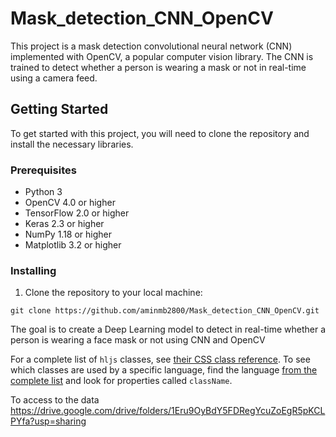 # Mask_detection_CNN_OpenCV

This project is a mask detection convolutional neural network (CNN) implemented with OpenCV, a popular computer vision library. The CNN is trained to detect whether a person is wearing a mask or not in real-time using a camera feed.

## Getting Started

To get started with this project, you will need to clone the repository and install the necessary libraries.

### Prerequisites

* Python 3
* OpenCV 4.0 or higher
* TensorFlow 2.0 or higher
* Keras 2.3 or higher
* NumPy 1.18 or higher
* Matplotlib 3.2 or higher

### Installing

1. Clone the repository to your local machine:

```
git clone https://github.com/aminmb2800/Mask_detection_CNN_OpenCV.git

```



The goal is to create a Deep Learning model to detect in real-time whether a person is wearing a face mask or not using CNN and OpenCV


For a complete list of `hljs` classes, see [their CSS class reference](https://github.com/highlightjs/highlight.js/blob/master/docs/css-classes-reference.rst#stylable-classes).  To see which classes are used by a specific language, find the language [from the complete list](https://github.com/highlightjs/highlight.js/tree/master/src/languages) and look for properties called `className`.


To access to the data https://drive.google.com/drive/folders/1Eru9OyBdY5FDRegYcuZoEgR5pKCLPYfa?usp=sharing
